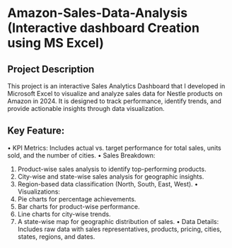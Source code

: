 # Amazon-Sales-Data-Analysis (Interactive dashboard Creation using MS Excel)
## Project Description 
This project is an interactive Sales Analytics Dashboard that I developed in Microsoft Excel to visualize and analyze sales data for Nestle products on Amazon in 2024. It is designed to track performance, identify trends, and provide actionable insights through data visualization.
## Key Feature:
•	KPI Metrics: Includes actual vs. target performance for total sales, units sold, and the number of cities.
•	Sales Breakdown:  
1.	Product-wise sales analysis to identify top-performing products.
2.	City-wise and state-wise sales analysis for geographic insights.
3.	Region-based data classification (North, South, East, West).
•	Visualizations:
1.	Pie charts for percentage achievements.
2.	Bar charts for product-wise performance.
3.	Line charts for city-wise trends.
4.	A state-wise map for geographic distribution of sales.
•	Data Details: Includes raw data with sales representatives, products, pricing, cities, states, regions, and dates.

